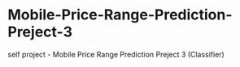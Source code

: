 # Mobile-Price-Range-Prediction-Preject-3
self project - Mobile Price Range Prediction Preject 3 (Classifier)
